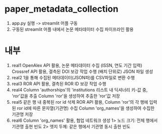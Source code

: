 # paper_metadata_collection
1. app.py 실행 -> streamlit 어플 구동
2. 구동된 streamlit 어플 내에서 논문 메타데이터 수집 파이프라인 활용

# 내부
1. real1
  OpenAlex API 활용, 논문 메타데이터 수집 (ISSN, 연도 기간 입력)
  Crossref API 활용, 결측된 DOI 보강 작업 수행 (배치 단위로)
  JSON 파일 생성
2. real2
  1을 통해 수집된 메타데이터(JSON파)를 CSV파일로 변환 수행
3. real3
  ROR API 활용, 결측된 ROR ID 보강 작업 수행
4. real4
  Column 'authorships'의 'institutions 리스트 내 딕셔너리 키-값 중, 'ror'값을 추출
  Column 'ror'을 생성하여 추출한 'ror'값 저장
5. real5
  같은 행 내 중복된 ror id 삭제
  ROR API 활용, Column 'ror'의 각 행에 입력된 ror id에 따른 문자열(기관명) 수집
  Column 'org_names'을 생성하여 수집한 기관명 저장
6. real6
Column 'org_names' 활용, 협업 네트워크 생성
  1> 노드 크기: 전체 행에서 기관명 출현 빈도
  2> 엣지 두께: 같은 행에서 기관명 동시 출현 빈도
